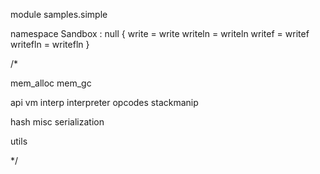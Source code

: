module samples.simple

namespace Sandbox : null
{
	write = write
	writeln = writeln
	writef = writef
	writefln = writefln
}

/*

mem_alloc
mem_gc

api
vm
interp
interpreter
opcodes
stackmanip

hash
misc
serialization

utils

*/